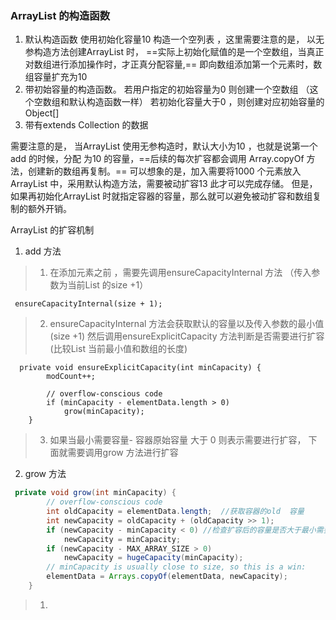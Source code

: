 ### ArrayList 的构造函数

1. 默认构造函数  使用初始化容量10 构造一个空列表 ，这里需要注意的是， 以无参构造方法创建ArrayList  时， ==实际上初始化赋值的是一个空数组，当真正对数组进行添加操作时，才正真分配容量,== 即向数组添加第一个元素时，数组容量扩充为10 
2. 带初始容量的构造函数。 若用户指定的初始容量为0 则创建一个空数组 （这个空数组和默认构造函数一样） 若初始化容量大于0 ，则创建对应初始容量的Object[] 
3. 带有extends  Collection 的数据

需要注意的是， 当ArrayList 使用无参构造时，默认大小为10 ，也就是说第一个add 的时候，分配 为10 的容量，==后续的每次扩容都会调用 Array.copyOf  方法，创建新的数组再复制。== 可以想象的是，加入需要将1000 个元素放入 ArrayList 中，采用默认构造方法，需要被动扩容13 此才可以完成存储。 但是，如果再初始化ArrayList 时就指定容器的容量，那么就可以避免被动扩容和数组复制的额外开销。

ArrayList 的扩容机制

1. add 方法

> 1. 在添加元素之前 ，需要先调用ensureCapacityInternal 方法 （传入参数为当前List 的size +1）

```
 ensureCapacityInternal(size + 1);
```

> 2. ensureCapacityInternal 方法会获取默认的容量以及传入参数的最小值(size +1) 然后调用ensureExplicitCapacity 方法判断是否需要进行扩容(比较List 当前最小值和数组的长度) 

```
  private void ensureExplicitCapacity(int minCapacity) {
        modCount++;

        // overflow-conscious code
        if (minCapacity - elementData.length > 0)
            grow(minCapacity);
    }
```


> 3. 如果当最小需要容量- 容器原始容量  大于 0 则表示需要进行扩容， 下面就需要调用grow 方法进行扩容

2. grow 方法

```java
 private void grow(int minCapacity) {
        // overflow-conscious code
        int oldCapacity = elementData.length;  //获取容器的old  容量
        int newCapacity = oldCapacity + (oldCapacity >> 1); 
        if (newCapacity - minCapacity < 0) //检查扩容后的容量是否大于最小需要容量 ，若扩容后的容量仍然小于最小需要容量，则把最小需要容量当作数组的新容
            newCapacity = minCapacity;
        if (newCapacity - MAX_ARRAY_SIZE > 0)
            newCapacity = hugeCapacity(minCapacity);
        // minCapacity is usually close to size, so this is a win:
        elementData = Arrays.copyOf(elementData, newCapacity);
    }
```
> 1. 



